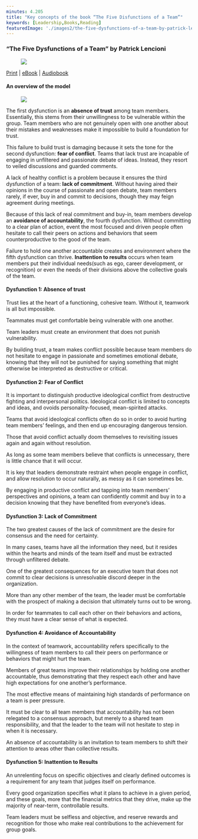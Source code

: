```yaml
---
minutes: 4.205
title: "Key concepts of the book “The Five Disfunctions of a Team”"
keywords: [Leadership,Books,Reading]
featuredImage: './images2/the-five-dysfunctions-of-a-team-by-patrick-lencioni-0.jpg'
---
```


### “The Five Dysfunctions of a Team” by Patrick Lencioni

<figure>

![](/images2/the-five-dysfunctions-of-a-team-by-patrick-lencioni-0.jpg)

</figure>

[Print](https://www.amazon.com/Five-Dysfunctions-Team-Leadership-Fable/dp/0787960756/ref=tmm_hrd_swatch_0?tag=booksconcepts-20) | [eBook](https://www.amazon.com/Five-Dysfunctions-Team-Leadership-Lencioni-ebook-dp-B006960LQW/dp/B006960LQW/ref=mt_kindle?tag=booksconcepts-20) | [Audiobook](https://www.amazon.com/Five-Dysfunctions-Team-Leadership-Fable/dp/B000079XXR/ref=sr_1_1?tag=booksconcepts-20)

#### An overview of the model

<figure>

![](/images2/the-five-dysfunctions-of-a-team-by-patrick-lencioni-1.png)

</figure>

The first dysfunction is an **absence of trust** among team members. Essentially, this stems from their unwillingness to be vulnerable within the group. Team members who are not genuinely open with one another about their mistakes and weaknesses make it impossible to build a foundation for trust.

This failure to build trust is damaging because it sets the tone for the second dysfunction: **fear of conflict**. Teams that lack trust are incapable of engaging in unfiltered and passionate debate of ideas. Instead, they resort to veiled discussions and guarded comments.

A lack of healthy conflict is a problem because it ensures the third dysfunction of a team: **lack of commitment**. Without having aired their opinions in the course of passionate and open debate, team members rarely, if ever, buy in and commit to decisions, though they may feign agreement during meetings.

Because of this lack of real commitment and buy-in, team members develop an **avoidance of accountability**, the fourth dysfunction. Without committing to a clear plan of action, event the most focused and driven people often hesitate to call their peers on actions and behaviors that seem counterproductive to the good of the team.

Failure to hold one another accountable creates and environment where the fifth dysfunction can thrive. **Inattention to results** occurs when team members put their individual needs(such as ego, career development, or recognition) or even the needs of their divisions above the collective goals of the team.

#### Dysfunction 1: Absence of trust

Trust lies at the heart of a functioning, cohesive team. Without it, teamwork is all but impossible.

Teammates must get comfortable being vulnerable with one another.

Team leaders must create an environment that does not punish vulnerability.

By building trust, a team makes conflict possible because team members do not hesitate to engage in passionate and sometimes emotional debate, knowing that they will not be punished for saying something that might otherwise be interpreted as destructive or critical.

#### Dysfunction 2: Fear of Conflict

It is important to distinguish productive ideological conflict from destructive fighting and interpersonal politics. Ideological conflict is limited to concepts and ideas, and ovoids personality-focused, mean-spirited attacks.

Teams that avoid ideological conflicts often do so in order to avoid hurting team members’ feelings, and then end up encouraging dangerous tension.

Those that avoid conflict actually doom themselves to revisiting issues again and again without resolution.

As long as some team members believe that conflicts is unnecessary, there is little chance that it will occur.

It is key that leaders demonstrate restraint when people engage in conflict, and allow resolution to occur naturally, as messy as it can sometimes be.

By engaging in productive conflict and tapping into team members’ perspectives and opinions, a team can confidently commit and buy in to a decision knowing that they have benefited from everyone’s ideas.

#### Dysfunction 3: Lack of Commitment

The two greatest causes of the lack of commitment are the desire for consensus and the need for certainty.

In many cases, teams have all the information they need, but it resides within the hearts and minds of the team itself and must be extracted through unfiltered debate.

One of the greatest consequences for an executive team that does not commit to clear decisions is unresolvable discord deeper in the organization.

More than any other member of the team, the leader must be comfortable with the prospect of making a decision that ultimately turns out to be wrong.

In order for teammates to call each other on their behaviors and actions, they must have a clear sense of what is expected.

#### Dysfunction 4: Avoidance of Accountability

In the context of teamwork, accountability refers specifically to the willingness of team members to call their peers on performance or behaviors that might hurt the team.

Members of great teams improve their relationships by holding one another accountable, thus demonstrating that they respect each other and have high expectations for one another’s performance.

The most effective means of maintaining high standards of performance on a team is peer pressure.

It must be clear to all team members that accountability has not been relegated to a consensus approach, but merely to a shared team responsibility, and that the leader to the team will not hesitate to step in when it is necessary.

An absence of accountability is an invitation to team members to shift their attention to areas other than collective results.

#### Dysfunction 5: Inattention to Results

An unrelenting focus on specific objectives and clearly defined outcomes is a requirement for any team that judges itself on performance.

Every good organization specifies what it plans to achieve in a given period, and these goals, more that the financial metrics that they drive, make up the majority of near-term, controllable results.

Team leaders must be selfless and objective, and reserve rewards and recognition for those who make real contributions to the achievement for group goals.
